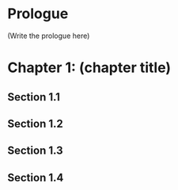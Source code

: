 # Prologue

(Write the prologue here)

# Chapter 1: (chapter title)

## Section 1.1

## Section 1.2

## Section 1.3

## Section 1.4
